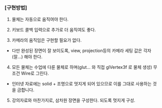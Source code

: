 <h3>[구현방법]</h3>

1) 물체는 자동으로 움직여야 한다.

2) 키보드 콜백 입력으로 추가로 더 움직여도 좋다.

3) 카메라의 움직임은 구현할 필요가 없다.

- 다만 완성된 장면이 잘 보이도록, view, projection등의 카메라 세팅 값은 각자 (잘...) 해야 한다.

4) 모든 물체는 수업에 다룬 물체로 하며(glut... 와 직접 glVertex3f 로 물체 생성) 무조건 Wire로 그린다.

- 인터넷 자료에는 solid + 조명으로 멋지게 되어 있으므로 이를 그대로 사용하는 것을 금합니다.

5) 강의자료와 마찬가지로, 삼차원 장면을 구성한다. 되도록 멋지게 구성.
